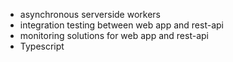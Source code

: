 * asynchronous serverside workers
* integration testing between web app and rest-api
* monitoring solutions for web app and rest-api
* Typescript

